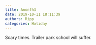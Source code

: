 ```yaml
---
title: Anonfh3
date: 2019-10-11 18:11:39
authors: Ripp
categories: Holiday
---
```


 Scary times.
Trailer park school will suffer.